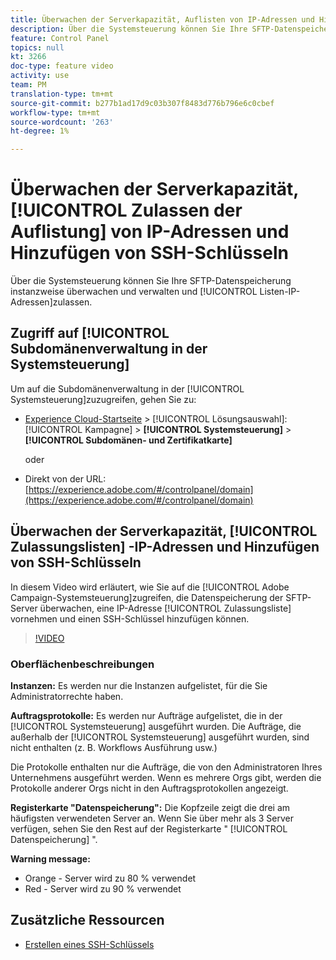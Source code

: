 ```yaml
---
title: Überwachen der Serverkapazität, Auflisten von IP-Adressen und Hinzufügen von SSH-Schlüsseln
description: Über die Systemsteuerung können Sie Ihre SFTP-Datenspeicherung instanzweise überwachen und verwalten und Zulassungslisten IP-Adressen hinzufügen.
feature: Control Panel
topics: null
kt: 3266
doc-type: feature video
activity: use
team: PM
translation-type: tm+mt
source-git-commit: b277b1ad17d9c03b307f8483d776b796e6c0cbef
workflow-type: tm+mt
source-wordcount: '263'
ht-degree: 1%

---
```



# Überwachen der Serverkapazität, [!UICONTROL Zulassen der Auflistung] von IP-Adressen und Hinzufügen von SSH-Schlüsseln

Über die Systemsteuerung können Sie Ihre SFTP-Datenspeicherung instanzweise überwachen und verwalten und [!UICONTROL Listen-IP-Adressen]zulassen.

## Zugriff auf [!UICONTROL Subdomänenverwaltung in der Systemsteuerung]

Um auf die Subdomänenverwaltung in der [!UICONTROL Systemsteuerung]zuzugreifen, gehen Sie zu:

* [Experience Cloud-Startseite](https://experience.adobe.com/#/home) > [!UICONTROL Lösungsauswahl]: [!UICONTROL Kampagne] > **[!UICONTROL Systemsteuerung]** > **[!UICONTROL Subdomänen- und Zertifikatkarte]**

   oder
* Direkt von der URL: [https://experience.adobe.com/#/controlpanel/domain](https://experience.adobe.com/#/controlpanel/domain)

## Überwachen der Serverkapazität, [!UICONTROL Zulassungslisten] -IP-Adressen und Hinzufügen von SSH-Schlüsseln

In diesem Video wird erläutert, wie Sie auf die [!UICONTROL Adobe Campaign-Systemsteuerung]zugreifen, die Datenspeicherung der SFTP-Server überwachen, eine IP-Adresse [!UICONTROL Zulassungsliste] vornehmen und einen SSH-Schlüssel hinzufügen können.

>[!VIDEO](https://video.tv.adobe.com/v/27270?quality=12)

### Oberflächenbeschreibungen

**Instanzen:** Es werden nur die Instanzen aufgelistet, für die Sie Administratorrechte haben.

**Auftragsprotokolle:** Es werden nur Aufträge aufgelistet, die in der [!UICONTROL Systemsteuerung] ausgeführt wurden. Die Aufträge, die außerhalb der [!UICONTROL Systemsteuerung] ausgeführt wurden, sind nicht enthalten (z. B. Workflows Ausführung usw.)

Die Protokolle enthalten nur die Aufträge, die von den Administratoren Ihres Unternehmens ausgeführt werden. Wenn es mehrere Orgs gibt, werden die Protokolle anderer Orgs nicht in den Auftragsprotokollen angezeigt.

**Registerkarte &quot;Datenspeicherung&quot;:** Die Kopfzeile zeigt die drei am häufigsten verwendeten Server an. Wenn Sie über mehr als 3 Server verfügen, sehen Sie den Rest auf der Registerkarte &quot; [!UICONTROL Datenspeicherung] &quot;.

**Warning message:**

* Orange - Server wird zu 80 % verwendet
* Red - Server wird zu 90 % verwendet

## Zusätzliche Ressourcen

* [Erstellen eines SSH-Schlüssels](/help/administrating/control-panel/generate-ssh-key.md)
